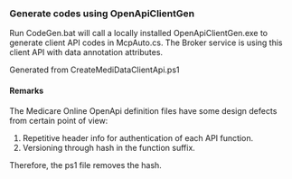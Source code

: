 ﻿
### Generate codes using OpenApiClientGen

Run CodeGen.bat will call a locally installed OpenApiClientGen.exe to generate client API codes in McpAuto.cs. The Broker service is using this client API with data annotation attributes.

Generated from CreateMediDataClientApi.ps1

#### Remarks
The Medicare Online OpenApi definition files have some design defects from certain point of view:

1. Repetitive header info for authentication of each API function.
1. Versioning through hash in the function suffix.

Therefore, the ps1 file removes the hash.

